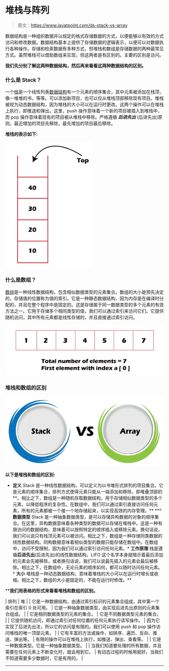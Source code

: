 # 堆栈与阵列

> 原文：<https://www.javatpoint.com/ds-stack-vs-array>

数据结构是一种组织数据并以规定的格式存储数据的方式，以便能够以有效的方式访问和修改数据。数据结构基本上提供了存储数据的逻辑表示，以便可以对数据执行各种操作。存储和检索数据有多种方式，但堆栈和数组是存储数据的两种最常见方式。虽然堆栈可以借助数组来实现，但这两者是有区别的。主要的区别是访问。

**我们先分别了解这两种数据结构，然后再来看看这两种数据结构的区别。**

### 什么是 Stack？

一个[栈](https://www.javatpoint.com/data-structure-stack)是一个线性列表[数据结构](https://www.javatpoint.com/data-structure-tutorial)有一个元素的顺序集合，其中元素被添加在栈顶，像一堆堆的书，等等。可以添加新项目，也可以仅从堆栈顶部移除现有项目。堆栈被视为动态数据结构，因为堆栈的大小可以在运行时更改。这两个操作可以在堆栈上执行，即推送和弹出。这里，push 操作意味着一个新的项目被插入到堆栈中，而 pop 操作意味着现有的项目被从堆栈中移除。严格遵循 ***后进先出*** (后进先出)原则，最近增加的项目先移除，最先增加的项目最后移除。

**堆栈的表示如下:**

![Stack vs Array](img/aefbb49322314ef17e553b9ac3d3109f.png)

### 什么是数组？

[数组](https://www.javatpoint.com/data-structure-array)是一种线性数据结构，包含相似数据类型的元素集合。数组的大小是预先决定的，存储值的位置称为值的索引。它是一种静态数据结构，因为内存是在编译时分配的，并且在整个程序中是固定的。这是存储属于同一数据类型的多个元素的有效方法之一。它用于存储多个相同类型的值，我们可以通过索引来访问它们。它提供随机访问，其中所有元素都是线性存储的，并且直接通过索引访问。

![Stack vs Array](img/f0c32612e1d18af74facf5d3924a37a9.png)

### 堆栈和数组的区别

![Stack vs Array](img/d1707e5a368547c4cc5d0e4da82c4411.png)

**以下是堆栈和数组的区别:**

*   **定义**
    Stack 是一种线性数据结构，可以定义为以书堆形式排列的项目集合。它是元素的顺序集合，排列方式使得元素只能从一端添加和移除，即堆叠顶部的**。相比之下，数组是一种随机存取数据结构，用于存储相似数据类型的多个元素，以降低程序的复杂性。在数组中，我们可以通过索引直接访问任何元素，所有的元素都被一个接一个地存储起来，以实现高效的内存管理。**
***   **数据类型**
    Stack 是一种抽象数据类型，是可以存储异构数据的对象的顺序集合。在这里，异构数据意味着各种类型的数据可以存储在堆栈中。这是一种有限访问的数据结构，意味着可以按照特定的顺序插入或移除元素。换句话说，我们可以说只有栈顶元素可以被访问。相比之下，数组是一种存储同类数据的线性数据结构。同构数据意味着相似类型的数据只能存储在数组中。在数组中，访问不受限制，因为我们可以通过索引访问任何元素。*   **工作原理**
    栈是遵循**后进先出**(后进先出)的线性数据结构。LIFO 这个名字本身就暗示着最后添加的元素会先被移除，或者换句话说，我们可以说最先插入的元素会最后被移除。相比之下，在数组中，无论元素的顺序如何，都可以随时访问任何元素。*   **大小**
    堆栈是一种动态数据结构，意味着堆栈的大小可以在运行时增长或收缩。相比之下，数组的大小是固定的，不能在运行时修改。**

 ****我们用表格的形式来看看堆栈和数组的区别。**

| 排列 | 堆 |
| 它是一种数据结构，由通过索引标识的元素集合组成，其中第一个索引在索引 0 处可用。 | 它是一种抽象数据类型，由实现后进先出原则的元素集合组成。 |
| 它是相同数据类型的元素的集合。 | 它是不同数据类型元素的集合。 |
| 它提供随机访问，即通过索引对任何位置的任何元素执行读写操作。 | 因为它实现了后进先出法，所以它的访问是有限的。我们可以使用 push 和 pop 操作访问堆栈的唯一顶部元素。 |
| 它有丰富的方法或操作，如排序、遍历、反向、推送、弹出等。 | 有限的操作可以在堆栈上执行，如推送、弹出、查看等。 |
| 它是一种数据类型。它是一种抽象数据类型。 |
| 当我们知道要处理的所有数据，并且需要在任何元素上不断变化时，就会用到它。 | 有动态过程的时候用就好。当我们不知道需要多少数据时，它是有用的。 |

* * ***